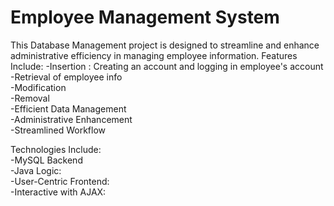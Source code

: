 # Employee Management System
This Database Management project is designed to streamline and enhance administrative efficiency in managing employee information. Features Include:
-Insertion : Creating an account and logging in employee's account<br>
-Retrieval of employee info<br>
-Modification<br>
-Removal<br>
-Efficient Data Management<br>
-Administrative Enhancement<br>
-Streamlined Workflow<br>


Technologies Include:<br>
-MySQL Backend<br>
-Java Logic: <br>
-User-Centric Frontend: <br>
-Interactive with AJAX: <br>





